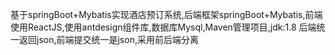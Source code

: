 基于springBoot+Mybatis实现酒店预订系统,后端框架springBoot+Mybatis,前端使用ReactJS,使用antdesign组件库,数据库Mysql,Maven管理项目,jdk:1.8
后端统一返回json,前端提交统一是json,采用前后端分离
